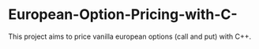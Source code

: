 # European-Option-Pricing-with-C-
This project aims to price vanilla european options (call and put) with C++. 
